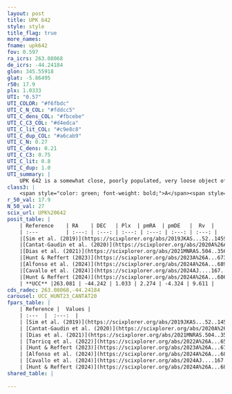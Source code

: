 ```yaml
---
layout: post
title: UPK 642
style: style
title_flag: true
more_names: 
fname: upk642
fov: 0.597
ra_icrs: 263.08068
de_icrs: -44.24184
glon: 345.55918
glat: -5.86495
r50: 17.9
plx: 1.0333
UTI: "0.57"
UTI_COLOR: "#f6fbdc"
UTI_C_N_COL: "#fddcc5"
UTI_C_dens_COL: "#fbcebe"
UTI_C_C3_COL: "#d4edca"
UTI_C_lit_COL: "#c9e8c8"
UTI_C_dup_COL: "#a6cab9"
UTI_C_N: 0.27
UTI_C_dens: 0.21
UTI_C_C3: 0.75
UTI_C_lit: 0.8
UTI_C_dup: 1.0
UTI_summary: |
    UPK 642 is a somewhat close, poorly populated, very loose object of high C3 quality. It is well-studied in the literature.
class3: |
    <span style="color: green; font-weight: bold;">A</span><span style="color: #FFC300; font-weight: bold;">B</span>
r_50_val: 17.9
N_50_val: 27
scix_url: UPK%20642
posit_table: |
    | Reference    | RA    | DEC   | Plx  | pmRA  | pmDE   |  Rv  |
    | :---         | :---: | :---: | :---: | :---: | :---: | :---: |
    |[Sim et al. (2019)](https://scixplorer.org/abs/2019JKAS...52..145S) | 263.089 | -44.276 | -- | 2.31 | -4.29 | -- |
    |[Cantat-Gaudin et al. (2020)](https://scixplorer.org/abs/2020A%26A...640A...1C) | 263.081 | -44.242 | 1.025 | 2.317 | -4.331 | -- |
    |[Dias et al. (2021)](https://scixplorer.org/abs/2021MNRAS.504..356D) | 263.116 | -44.28 | 1.024 | 2.345 | -4.35 | -- |
    |[Hunt & Reffert (2023)](https://scixplorer.org/abs/2023A%26A...673A.114H) | 263.026 | -44.321 | 1.025 | 2.268 | -4.393 | 13.092 |
    |[Alfonso et al. (2024)](https://scixplorer.org/abs/2024A%26A...689A..18A) | 263.15 | -44.228 | 1.001 | 2.271 | -4.384 | -- |
    |[Cavallo et al. (2024)](https://scixplorer.org/abs/2024AJ....167...12C) | 263.109 | -44.216 | 1.031 | -- | -- | -- |
    |[Hunt & Reffert (2024)](https://scixplorer.org/abs/2024A%26A...686A..42H) | 263.026 | -44.321 | 1.025 | 2.268 | -4.393 | 13.092 |
    | **UCC** |263.081 | -44.242 | 1.033 | 2.274 | -4.324 | 9.611 | 
cds_radec: 263.08068,-44.24184
carousel: UCC_HUNT23_CANTAT20
fpars_table: |
    | Reference |  Values |
    | :---  |  :---:  |
    | [Sim et al. (2019)](https://scixplorer.org/abs/2019JKAS...52..145S) | `d_pc=950, log(age)=8.0` |
    | [Cantat-Gaudin et al. (2020)](https://scixplorer.org/abs/2020A%26A...640A...1C) | `AVNN=0.27, DMNN=9.81, AgeNN=8.22` |
    | [Dias et al. (2021)](https://scixplorer.org/abs/2021MNRAS.504..356D) | `Av=0.448, Dist=943, logage=8.095, [Fe/H]=0.21` |
    | [Tarricq et al. (2022)](https://scixplorer.org/abs/2022A%26A...659A..59T) | `Dist=893, logAgeNN=8.23` |
    | [Hunt & Reffert (2023)](https://scixplorer.org/abs/2023A%26A...673A.114H) | `AV50=0.393, diffAV50=0.785, MOD50=9.827, logAge50=8.0` |
    | [Alfonso et al. (2024)](https://scixplorer.org/abs/2024A%26A...689A..18A) | `AV=0.27000, MOD=9.81002, logAge=8.30138, Z=0.20996` |
    | [Cavallo et al. (2024)](https://scixplorer.org/abs/2024AJ....167...12C) | `AV50=0.2, dMod50=9.73, logAge50=8.4, [Fe/H]50=0.14` |
    | [Hunt & Reffert (2024)](https://scixplorer.org/abs/2024A%26A...686A..42H) | `MassJ=58.3948` |
shared_table: |
    
---
```

